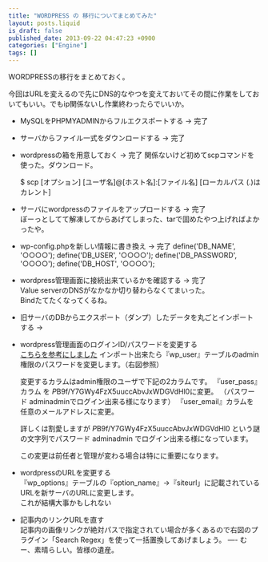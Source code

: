 ```yaml
---
title: "WORDPRESS の 移行についてまとめてみた"
layout: posts.liquid
is_draft: false
published_date: 2013-09-22 04:47:23 +0900
categories: ["Engine"]
tags: []
---
```


WORDPRESSの移行をまとめておく。

今回はURLを変えるので先にDNS的なやつを変えておいてその間に作業をしておいてもいい。でもip関係ないし作業終わったらでいいか。

- MySQLをPHPMYADMINからフルエクスポートする -\> 完了
- サーバからファイル一式をダウンロードする -\> 完了
- wordpressの箱を用意しておく -\> 完了
関係ないけど初めてscpコマンドを使った。ダウンロード。

    $ scp [オプション] [ユーザ名]@[ホスト名]:[ファイル名] [ローカルパス (.)はカレント]

- サーバにwordpressのファイルをアップロードする -\> 完了  
ぼーっとしてて解凍してからあげてしまった、tarで固めたやつ上げればよかったや。
- wp-config.phpを新しい情報に書き換え -\> 完了
    define('DB_NAME', '○○○○');
    define('DB_USER', '○○○○');
    define('DB_PASSWORD', '○○○○');
    define('DB_HOST', '○○○○');

- wordpress管理画面に接続出来ているかを確認する -\> 完了  
Value serverのDNSがなかなか切り替わらなくてまいった。  
Bindたてたくなってくるね。
- 旧サーバのDBからエクスポート（ダンプ）したデータを丸ごとインポートする -\>
- wordpress管理画面のログインID/パスワードを変更する  
[こちらを参考にしました](http://phono.co.jp/note/wp-wordpress%E3%82%92%E4%B8%B8%E3%81%94%E3%81%A8%E7%A7%BB%E7%AE%A1%E3%81%95%E3%81%9B%E3%82%8B%E6%89%8B%E9%A0%86_1256/index.html)
    インポート出来たら『wp_user』テーブルのadmin権限のパスワードを変更します。（右図参照）

    変更するカラムはadmin権限のユーザで下記の2カラムです。
    『user_pass』カラム を $P$B9f/Y7GWy4FzX5uuccAbvJxWDGVdHl0に変更。
    （パスワード adminadminでログイン出来る様になります）
    『user_email』カラムを 任意のメールアドレスに変更。

    詳しくは割愛しますが $P$B9f/Y7GWy4FzX5uuccAbvJxWDGVdHl0 という謎の文字列でパスワード adminadmin でログイン出来る様になっています。

    この変更は前任者と管理が変わる場合は特にに重要になります。

- wordpressのURLを変更する  
『wp\_options』テーブルの『option\_name』→『siteurl」に記載されているURLを新サーバのURLに変更します。  
これが結構大事かもしれない
- 記事内のリンクURLを直す  
記事内の画像リンクが絶対パスで指定されてい場合が多くあるので右図のプラグイン「Search Regex」を使って一括置換してあげましょう。
    —-
    むー、素晴らしい。皆様の遺産。


